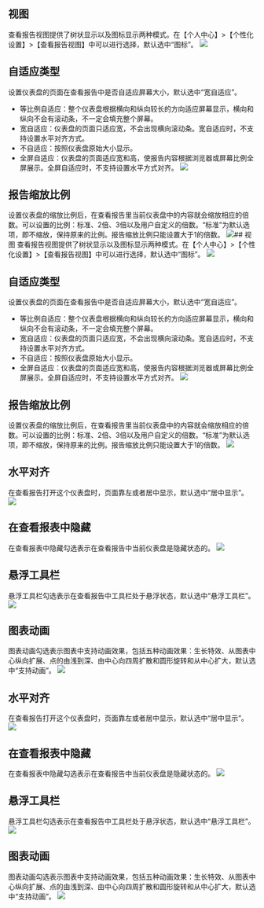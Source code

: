 ## 视图
查看报告视图提供了树状显示以及图标显示两种模式。在【个人中心】>【个性化设置】>【查看报告视图】中可以进行选择，默认选中“图标”。
![](https://main.qcloudimg.com/raw/bc2677d4bc943e0febe7d08abf9addab.png)

## 自适应类型
设置仪表盘的页面在查看报告中是否自适应屏幕大小，默认选中“宽自适应”。
- 等比例自适应：整个仪表盘根据横向和纵向较长的方向适应屏幕显示，横向和纵向不会有滚动条，不一定会填充整个屏幕。
- 宽自适应：仪表盘的页面只适应宽，不会出现横向滚动条。宽自适应时，不支持设置水平对齐方式。
- 不自适应：按照仪表盘原始大小显示。
- 全屏自适应：仪表盘的页面适应宽和高，使报告内容根据浏览器或屏幕比例全屏展示。全屏自适应时，不支持设置水平方式对齐。
![](https://main.qcloudimg.com/raw/8838ed62c5397f60b085235c0e478b46.png)

## 报告缩放比例
设置仪表盘的缩放比例后，在查看报告里当前仪表盘中的内容就会缩放相应的倍数。可以设置的比例：标准、2倍、3倍以及用户自定义的倍数。“标准”为默认选项，即不缩放，保持原来的比例。报告缩放比例只能设置大于1的倍数。
![](https://main.qcloudimg.com/raw/6538b3553e259df26c9b0032011a70d9.png)## 视图
查看报告视图提供了树状显示以及图标显示两种模式。在【个人中心】>【个性化设置】>【查看报告视图】中可以进行选择，默认选中“图标”。
![](https://main.qcloudimg.com/raw/d786aac71db36ddce290bdaa6797af95.png)

## 自适应类型
设置仪表盘的页面在查看报告中是否自适应屏幕大小，默认选中“宽自适应”。
- 等比例自适应：整个仪表盘根据横向和纵向较长的方向适应屏幕显示，横向和纵向不会有滚动条，不一定会填充整个屏幕。
- 宽自适应：仪表盘的页面只适应宽，不会出现横向滚动条。宽自适应时，不支持设置水平对齐方式。
- 不自适应：按照仪表盘原始大小显示。
- 全屏自适应：仪表盘的页面适应宽和高，使报告内容根据浏览器或屏幕比例全屏展示。全屏自适应时，不支持设置水平方式对齐。
![](https://main.qcloudimg.com/raw/5282ef2e06174569e26d2c0ea21ec85d.png)

## 报告缩放比例
设置仪表盘的缩放比例后，在查看报告里当前仪表盘中的内容就会缩放相应的倍数。可以设置的比例：标准、2倍、3倍以及用户自定义的倍数。“标准”为默认选项，即不缩放，保持原来的比例。报告缩放比例只能设置大于1的倍数。
![](https://main.qcloudimg.com/raw/e26f907e47f280bfbe03ff221bf94e4f.png)

## 水平对齐
在查看报告打开这个仪表盘时，页面靠左或者居中显示，默认选中“居中显示”。
![](https://main.qcloudimg.com/raw/7886bb15f70962b74d8cbf6dbc478fc6.png)

## 在查看报表中隐藏
在查看报表中隐藏勾选表示在查看报告中当前仪表盘是隐藏状态的。
![](https://main.qcloudimg.com/raw/76441768419bb31fc29a432694c6b9b1.png)

## 悬浮工具栏
悬浮工具栏勾选表示在查看报告中工具栏处于悬浮状态，默认选中“悬浮工具栏”。
![](https://main.qcloudimg.com/raw/eb5dc69fbe812c1680675a80426e5573.png)

## 图表动画
图表动画勾选表示图表中支持动画效果，包括五种动画效果：生长特效、从图表中心纵向扩展、点的由浅到深、由中心向四周扩散和圆形旋转和从中心扩大，默认选中“支持动画”。
![](https://main.qcloudimg.com/raw/00c6a4367473187d292268f571d7efa8.png)


## 水平对齐
在查看报告打开这个仪表盘时，页面靠左或者居中显示，默认选中“居中显示”。
![](https://main.qcloudimg.com/raw/f95f84cbac5ac9a7790dee87ef131d4d.png)

## 在查看报表中隐藏
在查看报表中隐藏勾选表示在查看报告中当前仪表盘是隐藏状态的。
![](https://main.qcloudimg.com/raw/3ad88baa4f39f7f91b1674d1b322f4ad.png)

## 悬浮工具栏
悬浮工具栏勾选表示在查看报告中工具栏处于悬浮状态，默认选中“悬浮工具栏”。
![](https://main.qcloudimg.com/raw/2235da5b5fc3f01314dfa958ccac0870.png)

## 图表动画
图表动画勾选表示图表中支持动画效果，包括五种动画效果：生长特效、从图表中心纵向扩展、点的由浅到深、由中心向四周扩散和圆形旋转和从中心扩大，默认选中“支持动画”。
![](https://main.qcloudimg.com/raw/f36fbc463d3617ff7e9937da862a2340.png)
